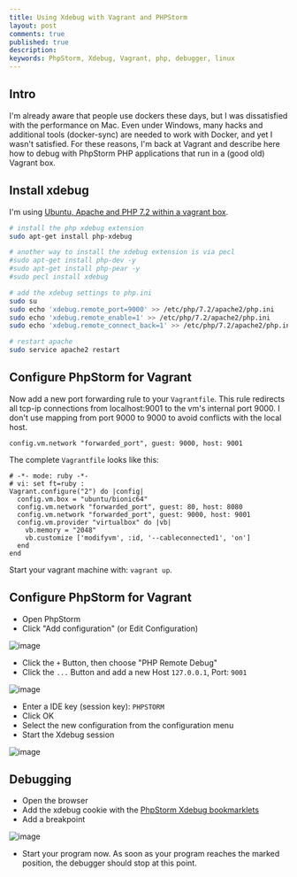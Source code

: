 ```yaml
---
title: Using Xdebug with Vagrant and PHPStorm
layout: post
comments: true
published: true
description: 
keywords: PhpStorm, Xdebug, Vagrant, php, debugger, linux
---
```



## Intro

I'm already aware that people use dockers these days, but I was dissatisfied with the performance on Mac. Even under Windows, many hacks and additional tools (docker-sync) are needed to work with Docker, and yet I wasn't satisfied. For these reasons, I'm back at Vagrant and describe here how to debug with PhpStorm PHP applications that run in a (good old) Vagrant box.

## Install xdebug

I'm using [Ubuntu, Apache and PHP 7.2 within a vagrant box](https://odan.github.io/2017/10/20/ubuntu-webserver-setup.html).

```bash
# install the php xdebug extension
sudo apt-get install php-xdebug

# another way to install the xdebug extension is via pecl
#sudo apt-get install php-dev -y
#sudo apt-get install php-pear -y
#sudo pecl install xdebug

# add the xdebug settings to php.ini
sudo su
sudo echo 'xdebug.remote_port=9000' >> /etc/php/7.2/apache2/php.ini
sudo echo 'xdebug.remote_enable=1' >> /etc/php/7.2/apache2/php.ini
sudo echo 'xdebug.remote_connect_back=1' >> /etc/php/7.2/apache2/php.ini

# restart apache
sudo service apache2 restart
```

## Configure PhpStorm for Vagrant

Now add a new port forwarding rule to your `Vagrantfile`.
This rule redirects all tcp-ip connections from localhost:9001 to the vm's internal port 9000.
I don't use mapping from port 9000 to 9000 to avoid conflicts with the local host.

```vagrantfile
config.vm.network "forwarded_port", guest: 9000, host: 9001
```

The complete `Vagrantfile` looks like this:

```vagrantfile
# -*- mode: ruby -*-
# vi: set ft=ruby :
Vagrant.configure("2") do |config|
  config.vm.box = "ubuntu/bionic64"
  config.vm.network "forwarded_port", guest: 80, host: 8080
  config.vm.network "forwarded_port", guest: 9000, host: 9001
  config.vm.provider "virtualbox" do |vb|
    vb.memory = "2048"
    vb.customize ['modifyvm', :id, '--cableconnected1', 'on']
  end
end
```

Start your vagrant machine with: `vagrant up`.

## Configure PhpStorm for Vagrant

* Open PhpStorm
* Click "Add configuration" (or Edit Configuration)

![image](https://user-images.githubusercontent.com/781074/51430761-dedb7900-1c1f-11e9-85b9-d45a0752cfa3.png)

* Click the `+` Button, then choose "PHP Remote Debug"
* Click the `...` Button and add a new Host `127.0.0.1`, Port: `9001`

![image](https://user-images.githubusercontent.com/781074/51430812-94a6c780-1c20-11e9-9b40-1ef70c0cd282.png)

* Enter a IDE key (session key): `PHPSTORM`
* Click OK
* Select the new configuration from the configuration menu
* Start the Xdebug session

![image](https://user-images.githubusercontent.com/781074/51430854-1696f080-1c21-11e9-8b62-f409878acb0b.png)

## Debugging

* Open the browser
* Add the xdebug cookie with the [PhpStorm Xdebug bookmarklets](https://www.jetbrains.com/phpstorm/marklets/)
* Add a breakpoint

![image](https://user-images.githubusercontent.com/781074/51430916-f3b90c00-1c21-11e9-8d06-b1a97aee98f0.png)

* Start your program now. As soon as your program reaches the marked position, the debugger should stop at this point.



